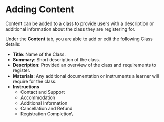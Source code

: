 # Adding Content

Content can be added to a class to provide users with a description or additional information about the class they are registering for.

Under the **Content** tab, you are able to add or edit the following Class details:

* **Title**: Name of the Class.
* **Summary**: Short description of the class.
* **Description**: Provided an overview of the class and requirements to register.
* **Materials**: Any additional documentation or instruments a learner will require for the class.
* **Instructions**
  * Contact and Support
  * Accommodation
  * Additional Information
  * Cancellation and Refund
  * Registration Completion\
